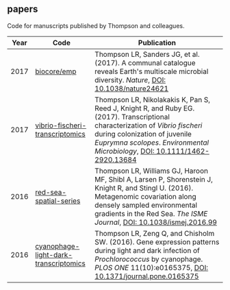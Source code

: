 ## papers

Code for manuscripts published by Thompson and colleagues.

Year | Code | Publication
-----|------|------------
2017 | [biocore/emp](https://github.com/biocore/emp) | Thompson LR, Sanders JG, et al. (2017). A communal catalogue reveals Earth's multiscale microbial diversity. *Nature*, [DOI: 10.1038/nature24621](http://doi.org/10.1038/nature24621)
2017 | [vibrio-fischeri-transcriptomics](https://github.com/cuttlefishh/papers/tree/master/vibrio-fischeri-transcriptomics) | Thompson LR, Nikolakakis K, Pan S, Reed J, Knight R, and Ruby EG. (2017). Transcriptional characterization of _Vibrio fischeri_ during colonization of juvenile _Euprymna scolopes_. _Environmental Microbiology_, [DOI: 10.1111/1462-2920.13684](http://doi.org/10.1111/1462-2920.13684)
2016 | [red-sea-spatial-series](https://github.com/cuttlefishh/papers/tree/master/red-sea-spatial-series) | Thompson LR, Williams GJ, Haroon MF, Shibl A, Larsen P, Shorenstein J, Knight R, and Stingl U. (2016). Metagenomic covariation along densely sampled environmental gradients in the Red Sea. _The ISME Journal_, [DOI: 10.1038/ismej.2016.99](http://doi.org/10.1038/ismej.2016.99)
2016 | [cyanophage-light-dark-transcriptomics](https://github.com/cuttlefishh/papers/tree/master/cyanophage-light-dark-transcriptomics) | Thompson LR, Zeng Q, and Chisholm SW. (2016). Gene expression patterns during light and dark infection of _Prochlorococcus_ by cyanophage. _PLOS ONE_ 11(10):e0165375, [DOI: 10.1371/journal.pone.0165375](http://doi.org/10.1371/journal.pone.0165375)

<!--
### Manuscripts In Preparation

#### 2018

**red-sea-single-cell-genomes**

Thompson et al., "Single-cell genomics of _Pelagibacter_ and _Prochlorococcus_ from the Red Sea", in prep.

**med-red-sea-diel-transcriptomics**

* Thompson et al., in prep.
-->

<!--
To retrieve code from local machine:

    ls */*.sh
    ls */*.pl
    ls */*.py
    ls */*.R
    ls */*.ipynb
    cat */*.sh | grep -E "\.pl" | perl -lpe 's/.*[\/\t ]([a-zA-Z0-9_]*.pl) .*/$1/' | sort | uniq
    cat */*.sh | grep -E "\.py" | perl -lpe 's/.*[\/\t ]([a-zA-Z0-9_]*.py) .*/$1/' | sort | uniq
-->

